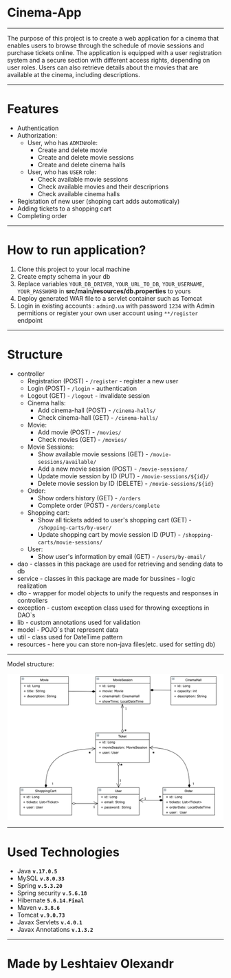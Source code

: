# Cinema-App

-------------------------------------------------------------

The purpose of this project is to create a web application for a cinema that enables users to browse through the schedule of movie sessions and purchase tickets online. 
The application is equipped with a user registration system and a secure section with different access rights, depending on user roles. 
Users can also retrieve details about the movies that are available at the cinema, including descriptions.

-------------------------------------------------------------
# Features
* Authentication
* Authorization:
  * User, who has `ADMIN`role:
    * Create and delete movie
    * Create and delete movie sessions
    * Create and delete cinema halls
  * User, who has `USER` role: 
    * Check available movie sessions
    * Check available movies and their descriprions
    * Check available cinema halls
* Registation of new user (shoping cart adds automaticaly)
* Adding tickets to a shopping cart
* Completing order
 --------------------------------------------------------   

# How to run application?

1. Clone this project to your local machine
2. Create empty schema in your db
3. Replace variables 
`YOUR_DB_DRIVER`,
`YOUR_URL_TO_DB`,
`YOUR_USERNAME`,
`YOUR_PASSWORD` in **src/main/resources/db.properties** to yours
4. Deploy generated WAR file to a servlet container such as Tomcat
5. Login in existing accounts : `admin@.ua` with password `1234` with Admin permitions
or register your own user account using `**/register `endpoint

----------------------------------

# Structure

* controller
  * Registration (POST) - `/register` - register a new user
  * Login (POST) - `/login` - authentication
  * Logout (GET) - `/logout` - invalidate session
  * Cinema halls:
    * Add cinema-hall (POST) - `/cinema-halls/` 
    * Check cinema-hall (GET) - `/cinema-halls/`
  * Movie:
    * Add movie (POST) - `/movies/`
    * Check movies (GET) - `/movies/`
  * Movie Sessions:
     * Show available movie sessions (GET) - `/movie-sessions/available/`
     * Add a new movie session (POST) - `/movie-sessions/` 
     * Update movie session by ID (PUT) - `/movie-sessions/${id}/` 
     * Delete movie session by ID (DELETE) - `/movie-sessions/${id}`
  * Order:
    * Show orders history (GET) - `/orders`
    * Complete order (POST) - `/orders/complete`
  * Shopping cart:
    * Show all tickets added to user's shopping cart (GET) - `/shopping-carts/by-user/`
    * Update shopping cart by movie session ID (PUT) - `/shopping-carts/movie-sessions/`
  * User:
    * Show user's information by email (GET) - `/users/by-email/`
* dao - classes in this package are used for retrieving and sending data to db
* service - classes in this package are made for bussines - logic realization
* dto - wrapper for model objects to unify the requests and responses in controllers
* exception - custom exception class used for throwing exceptions in DAO`s
* lib - custom annotations used for validation
* model - POJO`s that represent data
* util - class used for DateTime pattern
* resources - here you can store non-java files(etc. used for setting db)

----------------------------------------
Model structure:

![alt text](Model_Structure.png)

---------------------------------

# Used Technologies

* Java **`v.17.0.5`**
* MySQL **`v.8.0.33`**
* Spring **`v.5.3.20`**
* Spring security **`v.5.6.18`**
* Hibernate **`5.6.14.Final`**
* Maven **`v.3.8.6`**
* Tomcat **`v.9.0.73`**
* Javax Servlets **`v.4.0.1`**
* Javax Annotations **`v.1.3.2`**

--------------------------------
# Made by Leshtaiev Olexandr
